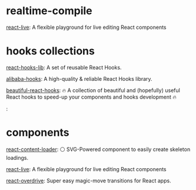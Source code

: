 # realtime-compile

[react-live](https://github.com/FormidableLabs/react-live): A flexible playground for live editing React components

# hooks collections

[react-hooks-lib](https://github.com/beizhedenglong/react-hooks-lib): A set of reusable React Hooks.

[alibaba-hooks](https://github.com/alibaba/hooks): A high-quality & reliable React Hooks library.

[beautiful-react-hooks](https://github.com/antonioru/beautiful-react-hooks): 🔥 A collection of beautiful and (hopefully) useful React hooks to speed-up your components and hooks development 🔥

[](https://github.com/): 

# components

[react-content-loader](https://github.com/danilowoz/react-content-loader): ⚪ SVG-Powered component to easily create skeleton loadings.

[react-live](https://github.com/FormidableLabs/react-live): A flexible playground for live editing React components

[react-overdrive](https://github.com/berzniz/react-overdrive): Super easy magic-move transitions for React apps.
